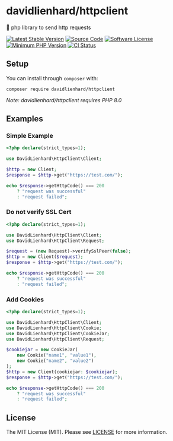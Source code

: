 # davidlienhard/httpclient
🐘 php library to send http requests

[![Latest Stable Version](https://img.shields.io/packagist/v/davidlienhard/httpclient.svg?style=flat-square)](https://packagist.org/packages/davidlienhard/httpclient)
[![Source Code](https://img.shields.io/badge/source-davidlienhard/httpclient-blue.svg?style=flat-square)](https://github.com/davidlienhard/httpclient)
[![Software License](https://img.shields.io/badge/license-MIT-brightgreen.svg?style=flat-square)](https://github.com/davidlienhard/httpclient/blob/master/LICENSE)
[![Minimum PHP Version](https://img.shields.io/badge/php-%3E%3D%208.0-8892BF.svg?style=flat-square)](https://php.net/)
[![CI Status](https://github.com/davidlienhard/httpclient/actions/workflows/check.yml/badge.svg)](https://github.com/davidlienhard/httpclient/actions/workflows/check.yml)

## Setup

You can install through `composer` with:

```
composer require davidlienhard/httpclient
```

*Note: davidlienhard/httpclient requires PHP 8.0*

## Examples

### Simple Example
```php
<?php declare(strict_types=1);

use DavidLienhard\HttpClient\Client;

$http = new Client;
$response = $http->get("https://test.com/");

echo $response->getHttpCode() === 200
    ? "request was successful"
    : "request failed";
```

### Do not verify SSL Cert
```php
<?php declare(strict_types=1);

use DavidLienhard\HttpClient\Client;
use DavidLienhard\HttpClient\Request;

$request = (new Request)->verifySslPeer(false);
$http = new Client($request);
$response = $http->get("https://test.com/");

echo $response->getHttpCode() === 200
    ? "request was successful"
    : "request failed";
```

### Add Cookies
```php
<?php declare(strict_types=1);

use DavidLienhard\HttpClient\Client;
use DavidLienhard\HttpClient\Cookie;
use DavidLienhard\HttpClient\CookieJar;
use DavidLienhard\HttpClient\Request;

$cookiejar = new CookieJar(
    new Cookie("name1", "value1"),
    new Cookie("name2", "value2")
);
$http = new Client(cookiejar: $cookiejar);
$response = $http->get("https://test.com/");

echo $response->getHttpCode() === 200
    ? "request was successful"
    : "request failed";
```

## License

The MIT License (MIT). Please see [LICENSE](https://github.com/davidlienhard/httpclient/blob/master/LICENSE) for more information.
